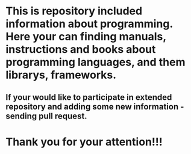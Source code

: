 # This is repository included information about programming. Here your can finding manuals, instructions and books about programming languages, and them librarys, frameworks.

## If your would like to participate in extended repository and adding some new information - sending pull request.

# Thank you for your attention!!!
